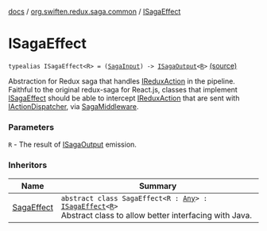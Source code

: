 [docs](../index.md) / [org.swiften.redux.saga.common](index.md) / [ISagaEffect](./-i-saga-effect.md)

# ISagaEffect

`typealias ISagaEffect<R> = (`[`SagaInput`](-saga-input/index.md)`) -> `[`ISagaOutput`](-i-saga-output/index.md)`<`[`R`](-i-saga-effect.md#R)`>` [(source)](https://github.com/protoman92/KotlinRedux/tree/master/common/common-saga/src/main/kotlin/org/swiften/redux/saga/common/CommonSaga.kt#L26)

Abstraction for Redux saga that handles [IReduxAction](../org.swiften.redux.core/-i-redux-action.md) in the pipeline. Faithful to the original
redux-saga for React.js, classes that implement [ISagaEffect](./-i-saga-effect.md) should be able to intercept
[IReduxAction](../org.swiften.redux.core/-i-redux-action.md) that are sent with [IActionDispatcher](../org.swiften.redux.core/-i-action-dispatcher.md), via [SagaMiddleware](-saga-middleware/index.md).

### Parameters

`R` - The result of [ISagaOutput](-i-saga-output/index.md) emission.

### Inheritors

| Name | Summary |
|---|---|
| [SagaEffect](-saga-effect/index.md) | `abstract class SagaEffect<R : `[`Any`](https://kotlinlang.org/api/latest/jvm/stdlib/kotlin/-any/index.html)`> : `[`ISagaEffect`](./-i-saga-effect.md)`<`[`R`](-saga-effect/index.md#R)`>`<br>Abstract class to allow better interfacing with Java. |
